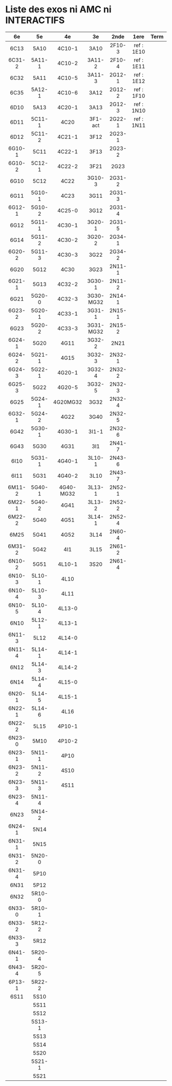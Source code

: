 # Liste des exos ni AMC ni INTERACTIFS

|6e|5e|4e|3e|2nde|1ere|Term|Reste|
|:-:|:-:|:-:|:-:|:-:|:-:|:-:|:-:|
|6C13|5A10|4C10-1|3A10|2F10-3|ref : 1E10||beta2F31|
|6C31-2|5A11-1|4C10-2|3A11-2|2F10-4|ref : 1E11||beta2N60-X1|
|6C32|5A11|4C10-5|3A11-3|2G12-1|ref : 1E12||beta2N60-X2|
|6C35|5A12-1|4C10-6|3A12|2G12-2|ref : 1F10||beta3F23|
|6D10|5A13|4C20-1|3A13|2G12-3|ref : 1N10||beta3G15|
|6D11|5C11-1|4C20|3F1-act|2G22-1|ref : 1N11||beta3G41|
|6D12|5C11-2|4C21-1|3F12|2G23-1|||beta3s21|
|6G10-1|5C11|4C22-1|3F13|2G23-2|||beta4C31|
|6G10-2|5C12-1|4C22-2|3F21|2G23|||beta4G20-3|
|6G10|5C12|4C22|3G10-3|2G31-2|||beta4G20-4|
|6G11|5G10-1|4C23|3G11|2G31-3|||beta6C33-1|
|6G12-1|5G10-2|4C25-0|3G12|2G31-4|||beta6test2|
|6G12|5G11-1|4C30-1|3G20-1|2G31-5|||beta6test2021|
|6G14|5G11-2|4C30-2|3G20-2|2G34-1|||betaAsymptotesObliques|
|6G20-2|5G11-3|4C30-3|3G22|2G34-2|||betaComplexes|
|6G20|5G12|4C30|3G23|2N11-1|||betaDivisionsDePolynomes|
|6G21-1|5G13|4C32-2|3G30-1|2N11-2|||betaEq1erDegreDansC|
|6G21|5G20-0|4C32-3|3G30-MG32|2N14-1|||betaEq2eDegAvecParam|
|6G23-2|5G20-1|4C33-1|3G31-1|2N15-1|||betaEqCarreDansC|
|6G23|5G20-2|4C33-3|3G31-MG32|2N15-2|||betaEquationsLog|
|6G24-1|5G20|4G11|3G32-2|2N21|||betaEqValAbs|
|6G24-2|5G21-1|4G15|3G32-3|2N32-1|||betaExo3d|
|6G24-3|5G22-1|4G20-1|3G32-4|2N32-2|||betaExoSimpleMatthieu|
|6G25-3|5G22|4G20-5|3G32-5|2N32-3|||betaModèle10_simple_question-reponse|
|6G25|5G24-1|4G20MG32|3G32|2N32-4|||betaModèle11_paramétrable|
|6G32-1|5G24-2|4G22|3G40|2N32-5|||betaModèle20_plusieurs_types_de_questions|
|6G42|5G30-1|4G30-1|3I1-1|2N32-6|||betaModèle21_paramétrables|
|6G43|5G30|4G31|3I1|2N41-7|||betaModèle30_constructions_géométriques|
|6I10|5G31-1|4G40-1|3L10-1|2N43-6|||betaModèle31_paramétrables|
|6I11|5G31|4G40-2|3L10|2N43-7|||betaModèle40_tableau_proportionnalite|
|6M11-2|5G40-1|4G40-MG32|3L13-1|2N52-1|||betaModèle41_tableau_signes_variations|
|6M22-1|5G40-2|4G41|3L13-2|2N52-2|||betaProbaAouB|
|6M22-2|5G40|4G51|3L14-1|2N52-4|||betaProbabilites|
|6M25|5G41|4G52|3L14|2N60-4|||betaPuissances|
|6M31-2|5G42|4I1|3L15|2N61-2|||betarotation3d|
|6N10-2|5G51|4L10-1|3S20|2N61-4|||betaSpline|
|6N10-3|5L10-1|4L10|||||betaSys2x2CombLin|
|6N10-4|5L10-3|4L11|||||betaTracerParabole|
|6N10-5|5L10-4|4L13-0|||||betatrinome|
|6N10|5L12-1|4L13-1|||||moule_a_exo_mathalea|
|6N11-3|5L12|4L14-0|||||moule_a_exo_mathalea2d|
|6N11-4|5L14-1|4L14-1|||||c3C10-2|
|6N12|5L14-3|4L14-2|||||c3C10-4|
|6N14|5L14-4|4L15-0|||||c3C11|
|6N20-1|5L14-5|4L15-1|||||c3N10|
|6N22-1|5L14-6|4L16|||||c3N20|
|6N22-2|5L15|4P10-1|||||c3N22|
|6N23-0|5M10|4P10-2|||||c3N23|
|6N23-1|5N11-1|4P10|||||CM020|
|6N23-2|5N11-2|4S10|||||CM021|
|6N23-3|5N11-3|4S11|||||PEA11-1|
|6N23-4|5N11-4||||||PEA11|
|6N23|5N14-2||||||P003|
|6N24-1|5N14||||||P004|
|6N31-1|5N15||||||P005|
|6N31-2|5N20-0||||||P006|
|6N31-4|5P10||||||P007|
|6N31|5P12||||||P008|
|6N32|5R10-0||||||P009|
|6N33-0|5R10-1||||||P010|
|6N33-2|5R12-2||||||P011|
|6N33-3|5R12||||||P012|
|6N41-1|5R20-4|||||||
|6N43-4|5R20-5|||||||
|6P13-1|5R22-2|||||||
|6S11|5S10|||||||
||5S11|||||||
||5S12|||||||
||5S13-1|||||||
||5S13|||||||
||5S14|||||||
||5S20|||||||
||5S21-1|||||||
||5S21|||||||
